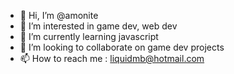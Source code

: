 - 👋 Hi, I’m @amonite
- 👀 I’m interested in game dev, web dev
- 🌱 I’m currently learning javascript
- 💞️ I’m looking to collaborate on game dev projects
- 📫 How to reach me : liquidmb@hotmail.com

<!---
amonite/amonite is a ✨ special ✨ repository because its `README.md` (this file) appears on your GitHub profile.
You can click the Preview link to take a look at your changes.
--->
